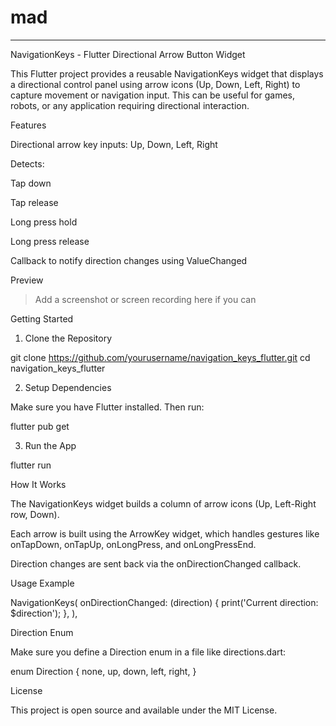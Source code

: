 # mad
---

NavigationKeys - Flutter Directional Arrow Button Widget

This Flutter project provides a reusable NavigationKeys widget that displays a directional control panel using arrow icons (Up, Down, Left, Right) to capture movement or navigation input. This can be useful for games, robots, or any application requiring directional interaction.

Features

Directional arrow key inputs: Up, Down, Left, Right

Detects:

Tap down

Tap release

Long press hold

Long press release


Callback to notify direction changes using ValueChanged<Direction>


Preview

> Add a screenshot or screen recording here if you can



Getting Started

1. Clone the Repository

git clone https://github.com/yourusername/navigation_keys_flutter.git
cd navigation_keys_flutter

2. Setup Dependencies

Make sure you have Flutter installed. Then run:

flutter pub get

3. Run the App

flutter run

How It Works

The NavigationKeys widget builds a column of arrow icons (Up, Left-Right row, Down).

Each arrow is built using the ArrowKey widget, which handles gestures like onTapDown, onTapUp, onLongPress, and onLongPressEnd.

Direction changes are sent back via the onDirectionChanged callback.


Usage Example

NavigationKeys(
  onDirectionChanged: (direction) {
    print('Current direction: $direction');
  },
),

Direction Enum

Make sure you define a Direction enum in a file like directions.dart:

enum Direction {
  none,
  up,
  down,
  left,
  right,
}

License

This project is open source and available under the MIT License.
